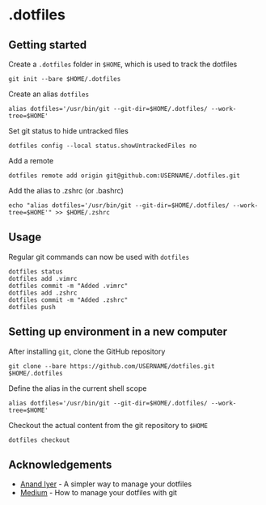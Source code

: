 # .dotfiles

## Getting started
Create a `.dotfiles` folder in `$HOME`, which is used to track the dotfiles
```
git init --bare $HOME/.dotfiles
```

Create an alias `dotfiles`
```
alias dotfiles='/usr/bin/git --git-dir=$HOME/.dotfiles/ --work-tree=$HOME'
```

Set git status to hide untracked files
```
dotfiles config --local status.showUntrackedFiles no
```

Add a remote
```
dotfiles remote add origin git@github.com:USERNAME/.dotfiles.git
```

Add the alias to .zshrc (or .bashrc)
```
echo "alias dotfiles='/usr/bin/git --git-dir=$HOME/.dotfiles/ --work-tree=$HOME'" >> $HOME/.zshrc
```

## Usage
Regular git commands can now be used with `dotfiles`
```
dotfiles status
dotfiles add .vimrc
dotfiles commit -m "Added .vimrc"
dotfiles add .zshrc
dotfiles commit -m "Added .zshrc"
dotfiles push
```

## Setting up environment in a new computer
After installing `git`, clone the GitHub repository
```
git clone --bare https://github.com/USERNAME/dotfiles.git $HOME/.dotfiles
```
Define the alias in the current shell scope
```
alias dotfiles='/usr/bin/git --git-dir=$HOME/.dotfiles/ --work-tree=$HOME'
```
Checkout the actual content from the git repository to `$HOME`
```
dotfiles checkout
```

## Acknowledgements

* [Anand Iyer](https://www.anand-iyer.com/blog/2018/a-simpler-way-to-manage-your-dotfiles.html) - A simpler way to manage your dotfiles
* [Medium](https://medium.com/toutsbrasil/how-to-manage-your-dotfiles-with-git-f7aeed8adf8b) - How to manage your dotfiles with git
